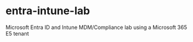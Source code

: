 # entra-intune-lab
Microsoft Entra ID and Intune MDM/Compliance lab using a Microsoft 365 E5 tenant
